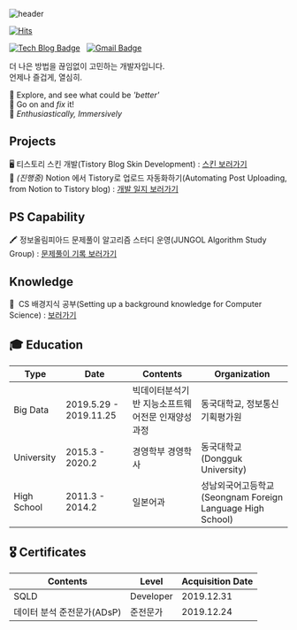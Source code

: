 ![header](https://capsule-render.vercel.app/api?type=waving&color=auto&section=header&text=Soomin&fontSize=90)

[![Hits](https://hits.seeyoufarm.com/api/count/incr/badge.svg?url=https%3A%2F%2Fgithub.com%2FSoooomininini%2Fhit-counter&count_bg=%232CC6ED&title_bg=%230533DF&icon=&icon_color=%232CC6ED&title=hits&edge_flat=false)](https://hits.seeyoufarm.com) 


[![Tech Blog Badge](https://img.shields.io/static/v1?label=Tistory&message=Soomingworld&color=bae8e8&labelColor=272343&link=https://soomingworld.tistory.com/)](https://soomingworld.tistory.com/)
&nbsp; 
 [![Gmail Badge](https://img.shields.io/badge/Gmail-d14836?style=flat&logo=Gmail&logoColor=white&link=mailto:ananan199568@gmail.com)](mailto:ananan199568@gmail.com)

<p>
더 나은 방법을 끊임없이 고민하는 개발자입니다.<br>
언제나 즐겁게, 열심히.
</p>
<p>
🌱 Explore, and see what could be <i>'better'</i><br>
👊 Go on and <i>fix</i> it! <br>
💜  <i>Enthusiastically, Immersively</i>
</p>

## Projects
   🖥&nbsp;티스토리 스킨 개발(Tistory Blog Skin Development) : [스킨 보러가기](https://testingworld.tistory.com)
   <br>
   📒&nbsp;<i>(진행중)</i> Notion 에서 Tistory로 업로드 자동화하기(Automating Post Uploading, from Notion to Tistory blog) : [개발 일지 보러가기](https://www.notion.so/Project-b4fd7ade50754856b9f2ddc990876661)

## PS Capability
  🖍&nbsp;정보올림피아드 문제풀이 알고리즘 스터디 운영(JUNGOL Algorithm Study Group) : [문제풀이 기록 보러가기](https://subdued-zenith-507.notion.site/a538d6e508264366aca7d3cecfb1fcbf?v=372ae08ad45e433cb33eae5e5668e5cb)
  
## Knowledge
  💎&nbsp; CS 배경지식 공부(Setting up a background knowledge for Computer Science) : [보러가기](https://subdued-zenith-507.notion.site/0fa27856782f408792e53edef3080feb)
<br>
## 🎓 Education
Type |  Date | Contents | Organization
------ | ----- | ----- | ----- 
Big Data | 2019.5.29 - 2019.11.25 | 빅데이터분석기반 지능소프트웨어전문 인재양성과정 | 동국대학교, 정보통신기획평가원|
University | 2015.3 - 2020.2 | 경영학부 경영학사 | 동국대학교 <br> (Dongguk University)|
High School | 2011.3 - 2014.2 | 일본어과 | 성남외국어고등학교 (Seongnam Foreign Language High School)

## 🎖 Certificates
Contents | Level| Acquisition Date|
 ---| --- | ---|
SQLD | Developer | 2019.12.31
데이터 분석 준전문가(ADsP) | 준전문가 | 2019.12.24

<br>
<br>


  
